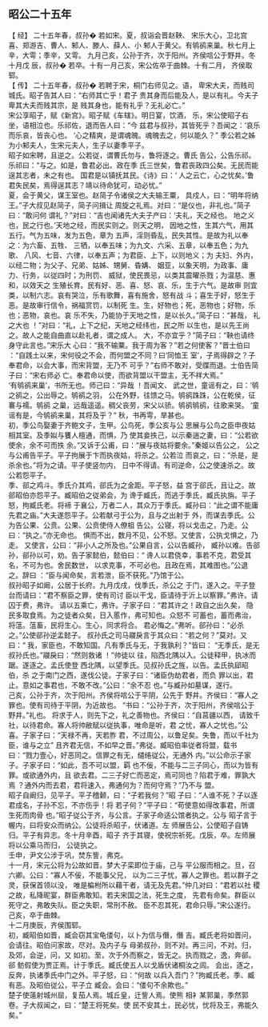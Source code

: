 ## 昭公二十五年

【 经】 二十五年春，叔孙� 若如宋。夏，叔诣会晋赵鞅、
宋乐大心，卫北宫喜、郑游吉、曹人、邾人、滕人、薛人、小
邾人于黄父。有鸲鹆来巢。秋七月上辛，大雩；季辛，又雩。
九月己亥，公孙于齐，次于阳州。齐侯唁公于野井。冬十月戊
辰，叔孙� 若卒。十有一月己亥，宋公佐卒于曲棘。十有二月，
齐侯取郓。  
【 传】 二十五年春，叔孙� 若聘于宋，桐门右师见之。语，
卑宋大夫，而贱司城氏。昭子告其人曰：“右师其亡乎！君子
贵其身而后能及人，是以有礼。今夫子卑其大夫而贱其宗，是
贱其身也，能有礼乎？无礼必亡。”  
宋公享昭子，赋《新宫》。昭子赋《车辖》。明日宴，饮酒，
乐，宋公使昭子右坐，语相泣也。乐祁佐，退而告人曰：“今
兹君与叔孙，其皆死乎？吾闻之：‘哀乐而乐哀，皆丧心也。
‘心之精爽，是谓魂魄。魂魄去之，何以能久？”
季公若之姊为小邾夫人，生宋元夫人，生子以妻季平子。  
昭子如宋聘，且逆之。公若従，谓曹氏勿与，鲁将逐之。曹氏
告公，公告乐祁。乐祁曰：“与之。如是，鲁君必出。政在季
氏三世矣，鲁君丧政四公矣。无民而能逞其志者，未之有也。
国君是以镇抚其民。《诗》曰：‘ 人之云亡，心之忧矣。’鲁
君失民矣，焉得逞其志？靖以待命犹可，动必忧。”  
夏，会于黄父，谋王室也。赵简子令诸侯之大夫输王粟，
具戍人，曰：“明年将纳王。”子大叔见赵简子，简子问揖让
周旋之礼焉。对曰：“是仪也，非礼也。”简子曰：“敢问何
谓礼？”对曰：“吉也闻诸先大夫子产曰：‘夫礼，天之经也。
地之义也，民之行也。’天地之经，而民实则之。则天之明，
因地之性，生其六气，用其五行。气为五味，发为五色，章为
五声，淫则昏乱，民失其性。是故为礼以奉之：为六畜、五牲、
三牺，以奉五味；为九文、六采、五章，以奉五色；为九歌、
八风、七音、六律，以奉五声；为君臣、上下，以则地义；为
夫妇、外内，以经二物；为父子、兄弟、姑姊、甥舅、昏媾、
姻亚，以象天明，为政事、庸力、行务，以従四时；为刑罚、
威狱，使民畏忌，以类其震曜杀戮；为温慈、惠和，以效天之
生殖长育。民有好、恶、喜、怒、哀、乐，生于六气。是故审
则宜类，以制六志。哀有哭泣，乐有歌舞，喜有施舍，怒有战
斗；喜生于好，怒生于恶。是故审行信令，祸福赏罚，以制死
生。生，好物也；死，恶物也；好物，乐也；恶物，哀也。哀
乐不失，乃能协于天地之性，是以长久。”简子曰：“甚哉，
礼之大也 ！”对曰：“礼，上下之纪，天地之经纬也，民之所
以生也，是以先王尚之。故人之能自曲直以赴礼者，谓之成人。
大，不亦宜乎？”简子曰：“鞅也请终身守此言也。”宋乐大
心曰：“我不输粟。我于周为客？”若之何使客？”晋士伯曰
：“自践土以来，宋何役之不会，而何盟之不同？曰‘同恤王
室’，子焉得辟之？子奉君命，以会大事，而宋背盟，无乃不
可乎？”右师不敢对，受牒而退。士伯告简子曰：“宋右师必
亡。奉君命以使，而欲背盟以干盟主，无不祥大焉。”  
‘有鸲鹆来巢’，书所无也。师己曰：“异哉 ！吾闻文、
武之世，童谣有之，曰：‘鸲之鹆之，公出辱之。鸲鹆之羽，
公在外野，往馈之马。鸲鹆跦跦，公在乾侯，征褰与襦。鸲鹆
之巢，远哉遥遥。稠父丧劳，宋父以骄。鸲鹆鸲鹆，往歌来哭。
‘童谣有是，今鸲鹆来巢，其将及乎？”
秋，书再雩，旱甚也。  
初，季公鸟娶妻于齐鲍文子，生甲。公鸟死，季公亥与公
思展与公鸟之臣申夜姑相其室。及季姒与饔人檀通，而惧，乃
使其妾抶己，以示秦遄之妻，曰：“公若欲使余，余不可而抶
余。”又诉于公甫，曰：“展与夜姑将要余。”秦姬以告公之，
公之与公甫告平子。平子拘展于卞而执夜姑，将杀之。公若泣
而哀之，曰：“杀是，是杀余也。”将为之请。平子使竖勿内，
日中不得请。有司逆命，公之使速杀之。故公若怨平子。  
季、郤之鸡斗。季氏介其鸡，郤氏为之金距。平子怒，益
宫于郤氏，且让之。故郤昭伯亦怨平子。臧昭伯之従弟会，为
谗于臧氏，而逃于季氏，臧氏执旃。平子怒，拘臧氏老。将褅
于襄公，万者二人，其众万于季氏。臧孙曰：“此之谓不能庸
先君之庙。”大夫遂怨平子。公若献弓于公为，且与之出射于
外，而谋去季氏。公为告公果、公贲。公果、公贲使侍人僚柤
告公。公寝，将以戈击之，乃走。公曰：“执之。”亦无命也。
惧而不出，数月不见，公不怒。又使言，公执戈惧之，乃走。
又使言，公曰：“非小人之所及也。”公果自言，公以告臧孙，
臧孙以难。告郤孙，郤孙以可，劝。告子家懿伯，懿伯曰：“
谗人以君侥幸，事若不克，君受其名，不可为也。舍民数世，
以求克事，不可必也。且政在焉，其难图也。”公退之。辞曰
：“臣与闻命矣，言若泄，臣不获死。”乃馆于公。  
叔孙昭子如阚，公居于长府。九月戊戌，伐季氏，杀公之
于门，遂入之。平子登台而请曰：“君不察臣之罪，使有司讨
臣以干戈，臣请待于沂上以察罪。”弗许。请囚于费，弗许。
请以五乘亡，弗许。子家子曰：“君其许之！政自之出久矣，
隐民多取食焉。为之徒者众矣，日入慝作，弗可知也。众怒不
可蓄也，蓄而弗治，将蕰。蕰畜，民将生心。生心，同求将合。
君必悔之。”弗听。郤孙曰：“必杀之。”公使郤孙逆孟懿子。
叔孙氏之司马鬷戾言于其众曰：“若之何？”莫对。又曰：“
我，家臣也，不敢知国。凡有季氏与无，于我孰利？”皆曰：
“无季氏，是无叔孙氏也。”鬷戾曰：“然则救诸 ！”帅徒以
往，陷西北隅以入。公徒释甲，执冰而踞。遂逐之。孟氏使登
西北隅，以望季氏。见叔孙氏之旌，以告。孟氏执郈昭伯，杀
之于南门之西，遂伐公徒。子家子曰：“诸臣伪劫君者，而负
罪以出，君止。意如之事君也，不敢不改。”公曰：“余不忍
也。”与臧孙如墓谋，遂行。  
己亥，公孙于齐，次于阳州。齐侯将唁公于平阴，公先于
野井。齐侯曰：“寡人之罪也。使有司待于平阴，为近故也。
“书曰：“公孙于齐，次于阳州，齐侯唁公于野井。”礼也。
将求于人，则先下之，礼之善物也。齐侯曰：“自莒疆以西，
请致千社，以待君命。寡人将帅敝赋以従执事，唯命是听，君
之忧，寡人之忧也。”公喜。子家子曰：“天禄不再，天若胙
君，不过周公，以鲁足矣。失鲁，而以千社为臣，谁与之立”
且齐君无信，不如早之晋。”弗従。臧昭伯率従者将盟，载书
曰：“戮力壹心，好恶同之。信罪之有无，缱绻従公，无通外
内。”以公命示子家子。子家子曰：“如此，吾不可以盟，羁
也不佞，不能与二三子同心，而以为皆有罪。或欲通外内，且
欲去君。二三子好亡而恶定，焉可同也？陷君于难，罪孰大焉
？通外内而去君，君将速入，弗通何为？而何守焉？”乃不与
盟。  
昭子自阚归，见平子。平子稽颡，曰：“子若我何？”昭
子曰：“人谁不死？子以逐君成名，子孙不忘，不亦伤乎！将
若子何？”平子曰：“苟使意如得改事君，所谓生死而肉骨
也。”昭子従公于齐，与公言。子家子命适公馆者执之。公与
昭子言于幄内，曰将安众而纳公。公徒将杀昭子，伏诸道。左
师展告公，公使昭子自铸归。平子有异志。冬十月辛酉，昭子
齐于其寝，使祝宗祈死。戊辰，卒。左师展将以公乘马而归，
公徒执之。  
壬申，尹文公涉于巩，焚东訾，弗克。  
十一月，宋元公将为公故如晋。梦大子栾即位于庙，己与
平公服而相之。旦，召六卿。公曰：“寡人不佞，不能事父兄，
以为二三子忧，寡人之罪也。若以群子之灵，获保首领以没，
唯是楄柎所以藉干者，请无及先君。”仲几对曰：“君若以社
稷之故，私降昵宴，群臣弗敢知。若夫宋国之法，死生之度，
先君有命矣。群臣以死守之，弗敢失队。臣之失职，常刑不赦。
臣不忍其死，君命只辱。”宋公遂行。己亥，卒于曲棘。  
十二月庚辰，齐侯围郓。  
初，臧昭伯如晋，臧会窃其宝龟偻句，以卜为信与僭，僭
吉。臧氏老将如晋问，会请往。昭伯问家故，尽对。及内子与
母弟叔孙，则不对。再三问，不对。归，及郊，会逆，问，又
如初。至，次于外而察之，皆无之。执而戮之，逸，奔郤。郤
鲂假使为贾正焉。计于季氏。臧氏使五人以戈盾伏诸桐汝之闾。
会出，逐之，反奔，执诸季氏中门之外。平子怒，曰：“何故
以兵入吾门？”拘臧氏老。季、臧有恶。及昭伯従公，平子立
臧会。会曰：“偻句不余欺也。”  
楚子使薳射城州屈，复茄人焉。城丘皇，迁訾人焉。使熊
相衤某郭巢，季然郭卷。子大叔闻之，曰：“楚王将死矣。使
民不安其土，民必忧，忧将及王，弗能久矣。”  

